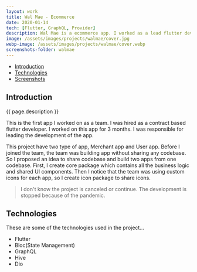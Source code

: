 ```yaml
---
layout: work
title: Wal Mae - Ecommerce
date: 2020-01-14
tech: [Flutter, GraphQL, Provider]
description: Wal Mae is a ecommerce app. I worked as a lead flutter developer for this app.
image: /assets/images/projects/walmae/cover.jpg
webp-image: /assets/images/projects/walmae/cover.webp
screenshots-folder: walmae
---
```


- [Introduction](#introduction)
- [Technologies](#technologies)
- [Screenshots](#screenshots)

## Introduction

{{ page.description }}

This is the first app I worked on as a team. I was hired as a contract based flutter developer. 
I worked on this app for 3 months. I was responsible for leading the development of the app.

This project have two type of app, Merchant app and User app. 
Before I joined the team, the team was building app without sharing any codebase. 
So I proposed an idea to share codebase and build two apps from one codebase.
First, I create core package which contains all the business logic and shared UI components.
Then I notice that the team was using custom icons for each app, so I create icon package to share icons.

> I don't know the project is canceled or continue. The development is stopped 
> because of the pandemic.

## Technologies

These are some of the technologies used in the project...

- Flutter
- Bloc(State Management)
- GraphQL
- Hive
- Dio
